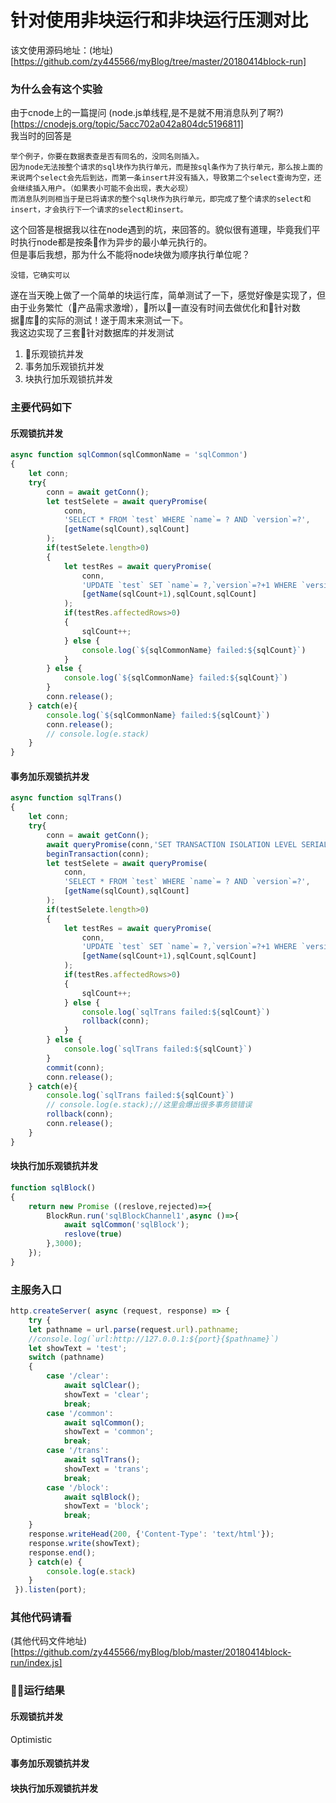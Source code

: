 # 针对使用非块运行和非块运行压测对比
该文使用源码地址：(地址)[https://github.com/zy445566/myBlog/tree/master/20180414block-run]

### 为什么会有这个实验
由于cnode上的一篇提问 (node.js单线程,是不是就不用消息队列了啊?)[https://cnodejs.org/topic/5acc702a042a804dc5196811]<br />
我当时的回答是<br />
```
举个例子，你要在数据表查是否有同名的，没同名则插入。
因为node无法按整个请求的sql块作为执行单元，而是按sql条作为了执行单元，那么按上面的来说两个select会先后到达，而第一条insert并没有插入，导致第二个select查询为空，还会继续插入用户。（如果表小可能不会出现，表大必现）
而消息队列则相当于是已将请求的整个sql块作为执行单元，即完成了整个请求的select和insert，才会执行下一个请求的select和insert。
```
这个回答是根据我以往在node遇到的坑，来回答的。貌似很有道理，毕竟我们平时执行node都是按条作为异步的最小单元执行的。<br />
但是事后我想，那为什么不能将node块做为顺序执行单位呢？<br />
```
没错，它确实可以
```
遂在当天晚上做了一个简单的块运行库，简单测试了一下，感觉好像是实现了，但由于业务繁忙（产品需求激增），所以一直没有时间去做优化和针对数据库的实际的测试！遂于周末来测试一下。<br />
我这边实现了三套针对数据库的并发测试<br />
1. 乐观锁抗并发
2. 事务加乐观锁抗并发
3. 块执行加乐观锁抗并发

### 主要代码如下
#### 乐观锁抗并发
```js
async function sqlCommon(sqlCommonName = 'sqlCommon')
{
    let conn;
    try{
        conn = await getConn();
        let testSelete = await queryPromise(
            conn,
            'SELECT * FROM `test` WHERE `name`= ? AND `version`=?',
            [getName(sqlCount),sqlCount]
        );
        if(testSelete.length>0)
        {
            let testRes = await queryPromise(
                conn,
                'UPDATE `test` SET `name`= ?,`version`=?+1 WHERE `version`=?',
                [getName(sqlCount+1),sqlCount,sqlCount]
            );
            if(testRes.affectedRows>0)
            {
                sqlCount++;
            } else {
                console.log(`${sqlCommonName} failed:${sqlCount}`)
            }
        } else {
            console.log(`${sqlCommonName} failed:${sqlCount}`)
        }
        conn.release();
    } catch(e){
        console.log(`${sqlCommonName} failed:${sqlCount}`)
        conn.release();
        // console.log(e.stack)
    }
}
```
#### 事务加乐观锁抗并发
```js
async function sqlTrans()
{
    let conn;
    try{
        conn = await getConn();
        await queryPromise(conn,'SET TRANSACTION ISOLATION LEVEL SERIALIZABLE;')
        beginTransaction(conn);
        let testSelete = await queryPromise(
            conn,
            'SELECT * FROM `test` WHERE `name`= ? AND `version`=?',
            [getName(sqlCount),sqlCount]
        );
        if(testSelete.length>0)
        {
            let testRes = await queryPromise(
                conn,
                'UPDATE `test` SET `name`= ?,`version`=?+1 WHERE `version`=?',
                [getName(sqlCount+1),sqlCount,sqlCount]
            );
            if(testRes.affectedRows>0)
            {
                sqlCount++;
            } else {
                console.log(`sqlTrans failed:${sqlCount}`)
                rollback(conn);
            }
        } else {
            console.log(`sqlTrans failed:${sqlCount}`)
        }
        commit(conn);
        conn.release();
    } catch(e){
        console.log(`sqlTrans failed:${sqlCount}`)
        // console.log(e.stack);//这里会爆出很多事务锁错误
        rollback(conn);
        conn.release();
    }
}
```
#### 块执行加乐观锁抗并发
```js
function sqlBlock()
{
    return new Promise ((reslove,rejected)=>{
        BlockRun.run('sqlBlockChannel1',async ()=>{
            await sqlCommon('sqlBlock');
            reslove(true)
        },3000);
    });
}
```

### 主服务入口
```js
http.createServer( async (request, response) => {
    try {
    let pathname = url.parse(request.url).pathname;
    //console.log(`url:http://127.0.0.1:${port}{$pathname}`)
    let showText = 'test';
    switch (pathname)
    {
        case '/clear':
            await sqlClear();
            showText = 'clear';
            break;
        case '/common':
            await sqlCommon();
            showText = 'common';
            break;
        case '/trans':
            await sqlTrans();
            showText = 'trans';
            break;
        case '/block':
            await sqlBlock();
            showText = 'block';
            break;
    }
    response.writeHead(200, {'Content-Type': 'text/html'});    
    response.write(showText);
    response.end();
    } catch(e) {
        console.log(e.stack)
    }
 }).listen(port);
```
### 其他代码请看
(其他代码文件地址)[https://github.com/zy445566/myBlog/blob/master/20180414block-run/index.js]

### 运行结果
#### 乐观锁抗并发
Optimistic


#### 事务加乐观锁抗并发

#### 块执行加乐观锁抗并发


